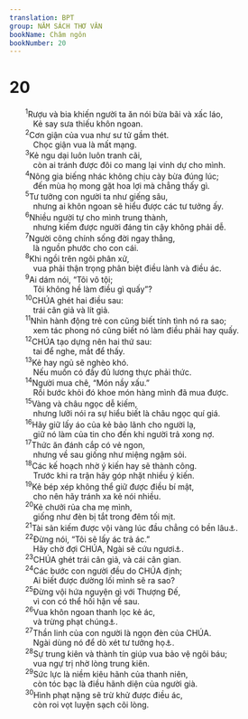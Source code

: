 ```yaml
---
translation: BPT
group: NĂM SÁCH THƠ VĂN
bookName: Châm ngôn 
bookNumber: 20
---
```


<div class="title"><h1>20</h1></div>
<span class="verse ch_20_1">  <sup>1</sup>Rượu và bia khiến người ta ăn nói bừa bãi và xấc láo,<br/>   Kẻ say sưa thiếu khôn ngoan.<br/></span>
<span class="verse ch_20_2">  <sup>2</sup>Cơn giận của vua như sư tử gầm thét.<br/>   Chọc giận vua là mất mạng.<br/></span>
<span class="verse ch_20_3">  <sup>3</sup>Kẻ ngu dại luôn luôn tranh cãi,<br/>   còn ai tránh được đôi co mang lại vinh dự cho mình.<br/></span>
<span class="verse ch_20_4">  <sup>4</sup>Nông gia biếng nhác không chịu cày bừa đúng lúc;<br/>   đến mùa họ mong gặt hoa lợi mà chẳng thấy gì.<br/></span>
<span class="verse ch_20_5">  <sup>5</sup>Tư tưởng con người ta như giếng sâu,<br/>   nhưng ai khôn ngoan sẽ hiểu được các tư tưởng ấy.<br/></span>
<span class="verse ch_20_6">  <sup>6</sup>Nhiều người tự cho mình trung thành,<br/>   nhưng kiếm được người đáng tin cậy không phải dễ.<br/></span>
<span class="verse ch_20_7">  <sup>7</sup>Người công chính sống đời ngay thẳng,<br/>   là nguồn phước cho con cái.<br/></span>
<span class="verse ch_20_8">  <sup>8</sup>Khi ngồi trên ngôi phân xử,<br/>   vua phải thận trọng phân biệt điều lành và điều ác.<br/></span>
<span class="verse ch_20_9">  <sup>9</sup>Ai dám nói, “Tôi vô tội;<br/>   Tôi không hề làm điều gì quấy”?<br/></span>
<span class="verse ch_20_10">  <sup>10</sup>CHÚA ghét hai điều sau:<br/>   trái cân giả và lít giả.<br/></span>
<span class="verse ch_20_11">  <sup>11</sup>Nhìn hành động trẻ con cũng biết tính tình nó ra sao;<br/>   xem tác phong nó cũng biết nó làm điều phải hay quấy.<br/></span>
<span class="verse ch_20_12">  <sup>12</sup>CHÚA tạo dựng nên hai thứ sau:<br/>   tai để nghe, mắt để thấy.<br/></span>
<span class="verse ch_20_13">  <sup>13</sup>Kẻ hay ngủ sẽ nghèo khó.<br/>   Nếu muốn có đầy đủ lương thực phải thức.<br/></span>
<span class="verse ch_20_14">  <sup>14</sup>Người mua chê, “Món nầy xấu.”<br/>   Rồi bước khỏi đó khoe món hàng mình đã mua được.<br/></span>
<span class="verse ch_20_15">  <sup>15</sup>Vàng và châu ngọc dễ kiếm,<br/>   nhưng lưỡi nói ra sự hiểu biết là châu ngọc quí giá.<br/></span>
<span class="verse ch_20_16">  <sup>16</sup>Hãy giữ lấy áo của kẻ bảo lãnh cho người lạ,<br/>   giữ nó làm của tin cho đến khi người trả xong nợ.<br/></span>
<span class="verse ch_20_17">  <sup>17</sup>Thức ăn đánh cắp có vẻ ngon,<br/>   nhưng về sau giống như miệng ngậm sỏi.<br/></span>
<span class="verse ch_20_18">  <sup>18</sup>Các kế hoạch nhờ ý kiến hay sẽ thành công.<br/>   Trước khi ra trận hãy góp nhặt nhiều ý kiến.<br/></span>
<span class="verse ch_20_19">  <sup>19</sup>Kẻ bép xép không thể giữ được điều bí mật,<br/>   cho nên hãy tránh xa kẻ nói nhiều.<br/></span>
<span class="verse ch_20_20">  <sup>20</sup>Kẻ chưởi rủa cha mẹ mình,<br/>   giống như đèn bị tắt trong đêm tối mịt.<br/></span>
<span class="verse ch_20_21">  <sup>21</sup>Tài sản kiếm được vội vàng lúc đầu chẳng có bền lâu<a data-toggle="tooltip" data-placement="bottom" title="Hay “Di sản được canh giữ hấp tấp lúc đầu không thể trở nên phúc lành về sau.”">⚓</a>.<br/></span>
<span class="verse ch_20_22">  <sup>22</sup>Đừng nói, “Tôi sẽ lấy ác trả ác.”<br/>   Hãy chờ đợi CHÚA, Ngài sẽ cứu ngươi<a data-toggle="tooltip" data-placement="bottom" title="Hay “Ngài sẽ lo liệu.”">⚓</a>.<br/></span>
<span class="verse ch_20_23">  <sup>23</sup>CHÚA ghét trái cân giả, và cái cân gian.<br/></span>
<span class="verse ch_20_24">  <sup>24</sup>Các bước con người đều do CHÚA định;<br/>   Ai biết được đường lối mình sẽ ra sao?<br/></span>
<span class="verse ch_20_25">  <sup>25</sup>Đừng vội hứa nguyện gì với Thượng Đế,<br/>   vì con có thể hối hận về sau.<br/></span>
<span class="verse ch_20_26">  <sup>26</sup>Vua khôn ngoan thanh lọc kẻ ác,<br/>   và trừng phạt chúng<a data-toggle="tooltip" data-placement="bottom" title="Nguyên văn, “cán bánh xe trên chúng.”">⚓</a>.<br/></span>
<span class="verse ch_20_27">  <sup>27</sup>Thần linh của con người là ngọn đèn của CHÚA.<br/>   Ngài dùng nó để dò xét tư tưởng họ<a data-toggle="tooltip" data-placement="bottom" title="Hay “CHÚA dò xét hơi thở và tư tưởng thầm kín của con.”">⚓</a>.<br/></span>
<span class="verse ch_20_28">  <sup>28</sup>Sự trung kiên và thành tín giúp vua bảo vệ ngôi báu;<br/>   vua ngự trị nhờ lòng trung kiên.<br/></span>
<span class="verse ch_20_29">  <sup>29</sup>Sức lực là niềm kiêu hãnh của thanh niên,<br/>   còn tóc bạc là điều hãnh diện của người già.<br/></span>
<span class="verse ch_20_30">  <sup>30</sup>Hình phạt nặng sẽ trừ khử được điều ác,<br/>   còn roi vọt luyện sạch cõi lòng.<br/></span>
